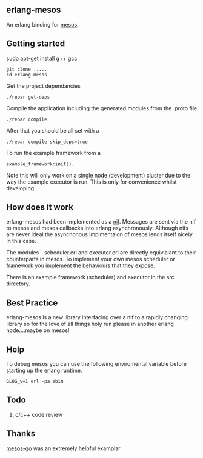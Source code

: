 erlang-mesos
------------

An erlang binding for [mesos](http://mesos.apache.org/).

Getting started
---------------

sudo apt-get install g++ gcc 

```
git clone .....
cd erlang-mesos

```

Get the project dependancies

```
./rebar get-deps

```

Compile the application including the generated modules from the .proto file

```
./rebar compile

```

After that you should be all set with a 

```
./rebar compile skip_deps=true

```

To run the example framework from a 

```
example_framework:init().

```

Note this will only work on a single node (development) cluster due to the way the example executor is run.
This is only for convenience whilst developing.


How does it work
----------------

erlang-mesos had been implemented as a [nif](http://www.erlang.org/doc/tutorial/nif.html).
Messages are sent via the nif to mesos and mesos callbacks into erlang asynchronously. Although nifs are never ideal
the asynchonous implmentaion of mesos lends itself nicely in this case.

The modules - scheduler.erl and executor.erl are directly equivialant to their counterparts in mesos.
To implement your own mesos scheduler or framework you implement the behaviours that they expose.

There is an example framework (scheduler) and executor in the src directory. 

Best Practice
-------------

erlang-mesos is a new library interfacing over a nif to a rapidly changing library so for the love of all things holy run please in another erlang node....maybe on mesos!

Help
-----

To debug mesos you can use the following enviromental variable before starting up the erlang runtime.

```
GLOG_v=1 erl -pa ebin
```


Todo
----

1. c/c++ code review

Thanks
------

[mesos-go](https://github.com/mesosphere/mesos-go) was an extremely helpful examplar
